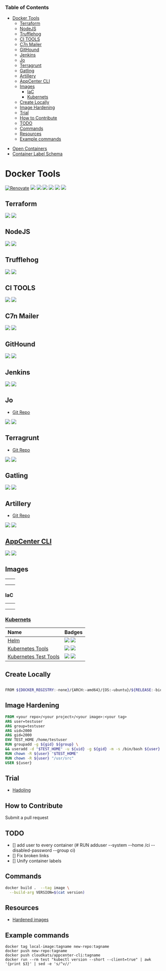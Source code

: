 <!-- START doctoc generated TOC please keep comment here to allow auto update -->
<!-- DON'T EDIT THIS SECTION, INSTEAD RE-RUN doctoc TO UPDATE -->
### Table of Contents

- [Docker Tools](#docker-tools)
  - [Terraform](#terraform)
  - [NodeJS](#nodejs)
  - [Trufflehog](#trufflehog)
  - [CI TOOLS](#ci-tools)
  - [C7n Mailer](#c7n-mailer)
  - [GitHound](#githound)
  - [Jenkins](#jenkins)
  - [Jo](#jo)
  - [Terragrunt](#terragrunt)
  - [Gatling](#gatling)
  - [Artillery](#artillery)
  - [AppCenter CLI](#appcenter-cli)
  - [Images](#images)
    - [IaC](#iac)
    - [Kubernets](#kubernets)
  - [Create Locally](#create-locally)
  - [Image Hardening](#image-hardening)
  - [Trial](#trial)
  - [How to Contribute](#how-to-contribute)
  - [TODO](#todo)
  - [Commands](#commands)
  - [Resources](#resources)
  - [Example commands](#example-commands)

<!-- END doctoc generated TOC please keep comment here to allow auto update -->

- [Open Containers](https://github.com/opencontainers/image-spec/blob/main/annotations.md)
- [Container Label Schema](http://label-schema.org/rc1/)

# Docker Tools

[![Renovate](https://img.shields.io/badge/renovate-enabled-brightgreen.svg)](https://renovatebot.com)
[![](https://img.shields.io/github/license/cloudkats/docker-tools)](https://github.com/cloudkats/docker-tools)
![](https://img.shields.io/github/v/tag/cloudkats/docker-tools)
[![](https://img.shields.io/github/repo-size/cloudkats/docker-tools)](https://github.com/cloudkats/docker-tools)
![](https://img.shields.io/github/languages/top/cloudkats/docker-tools?color=green&logo=docker&logoColor=blue)
![](https://img.shields.io/github/commit-activity/m/terraform-module/terraform-aws-lambda)
![](https://img.shields.io/github/last-commit/terraform-module/terraform-aws-lambda)

## Terraform

[![](https://github.com/cloudkats/docker-tools/workflows/Terraform/badge.svg)](https://github.com/cloudkats/docker-tools/actions?query=workflow%3ATerraform)
[![](https://img.shields.io/docker/pulls/cloudkats/terraform?color=green&logo=docker&logoColor=pink&style=flat-square)](https://hub.docker.com/r/cloudkats/terraform)

## NodeJS

[![](https://github.com/cloudkats/docker-tools/workflows/node.12.app/badge.svg)](https://github.com/cloudkats/docker-tools/actions?query=workflow%3Anode.12.app)
[![](https://img.shields.io/docker/pulls/cloudkats/node?color=green&logo=docker&logoColor=pink&style=flat-square)](https://hub.docker.com/r/cloudkats/node)

## Trufflehog

[![](https://github.com/cloudkats/docker-tools/workflows/Trufflehog/badge.svg)](https://github.com/cloudkats/docker-tools/actions?query=workflow%3ATrufflehog)
[![](https://img.shields.io/docker/pulls/cloudkats/trufflehog?color=green&logo=docker&logoColor=pink&style=flat-square)](https://hub.docker.com/r/cloudkats/trufflehog)

## CI TOOLS

[![](https://github.com/cloudkats/docker-tools/workflows/CiTools/badge.svg)](https://github.com/cloudkats/docker-tools/actions?query=workflow%3ACiTools)
[![](https://img.shields.io/docker/pulls/cloudkats/ci-tools?color=green&logo=docker&logoColor=pink&style=flat-square)](https://hub.docker.com/r/cloudkats/ci-tools)

## C7n Mailer

[![](https://github.com/cloudkats/docker-tools/workflows/C7nMailer/badge.svg)](https://github.com/cloudkats/docker-tools/actions?query=workflow%3AC7nMailer)
[![](https://img.shields.io/docker/pulls/cloudkats/c7n-mailer?color=green&logo=docker&logoColor=pink&style=flat-square)](https://hub.docker.com/r/cloudkats/c7n-mailer)

## GitHound

[![](https://github.com/cloudkats/docker-tools/workflows/GitHound/badge.svg)](https://github.com/cloudkats/docker-tools/actions?query=workflow%3AGitHound)
[![](https://img.shields.io/docker/pulls/cloudkats/githound?color=green&logo=docker&logoColor=pink&style=flat-square)](https://hub.docker.com/r/cloudkats/githound)

## Jenkins

[![](https://github.com/cloudkats/docker-tools/workflows/jenkins.2.228/badge.svg)](https://github.com/cloudkats/docker-tools/actions?query=workflow%3Ajenkins.2.228)
[![](https://img.shields.io/docker/pulls/cloudkats/jenkins?color=green&logo=docker&logoColor=pink&style=flat-square)](https://hub.docker.com/r/cloudkats/jenkins)

## Jo

- [Git Repo](https://github.com/jpmens/jo)

[![](https://github.com/cloudkats/docker-tools/workflows/jo/badge.svg)](https://github.com/cloudkats/docker-tools/actions?query=workflow%3Ajo)
[![](https://img.shields.io/docker/pulls/cloudkats/jo?color=green&logo=docker&logoColor=pink&style=flat-square)](https://hub.docker.com/r/cloudkats/jo)

## Terragrunt

- [Git Repo](https://github.com/gruntwork-io/terragrunt)

[![](https://github.com/cloudkats/docker-tools/workflows/terragrunt/badge.svg)](https://github.com/cloudkats/docker-tools/actions?query=workflow%3Aterragrunt)
[![](https://img.shields.io/docker/pulls/cloudkats/terragrunt?color=green&logo=docker&logoColor=pink&style=flat-square)](https://hub.docker.com/r/cloudkats/terragrunt)

<!-- performance -->

## Gatling

[![](https://github.com/cloudkats/docker-tools/workflows/gatling/badge.svg)](https://github.com/cloudkats/docker-tools/actions?query=workflow%3Agatling)
[![](https://img.shields.io/docker/pulls/cloudkats/gatling?color=green&logo=docker&logoColor=pink&style=flat-square)](https://hub.docker.com/r/cloudkats/gatling)

## Artillery

- [Git Repo](https://github.com/artilleryio/artillery)

[![](https://github.com/cloudkats/docker-tools/workflows/artillery/badge.svg)](https://github.com/cloudkats/docker-tools/actions?query=workflow%3Aartillery)
[![](https://img.shields.io/docker/pulls/cloudkats/artillery?color=green&logo=docker&logoColor=pink&style=flat-square)](https://hub.docker.com/r/cloudkats/artillery)

## [AppCenter CLI](https://github.com/microsoft/appcenter-cli)

[![](https://github.com/cloudkats/docker-tools/workflows/appcenter-cli/badge.svg)](https://github.com/cloudkats/docker-tools/actions?query=workflow%3Aappcenter-cli)
[![](https://img.shields.io/docker/pulls/cloudkats/appcenter-cli?color=green&logo=docker&logoColor=pink&style=flat-square)](https://hub.docker.com/r/cloudkats/appcenter-cli)

## Images

|   |   |
|---|---|
|   |   |
|   |   |
|   |   |

### IaC

|   |   |
|---|---|
|   |   |
|   |   |
|   |   |

### [Kubernets](https://kubernetes.io/)

| Name  | Badges   |
|:--------------------------|:----------------|
|[Helm](https://helm.sh/)   |  [![](https://github.com/cloudkats/docker-tools/workflows/helm/badge.svg)](https://github.com/cloudkats/docker-tools/actions?query=workflow%3Ahelm) [![](https://img.shields.io/docker/pulls/cloudkats/helm?color=green&logo=docker&logoColor=pink&style=flat-square)](https://hub.docker.com/r/cloudkats/helm) |
| [Kubernetes Tools](./k8s-tools/Dockerfile)  |  [![](https://github.com/cloudkats/docker-tools/actions/workflows/k8s.tools.yaml/badge.svg)](https://github.com/cloudkats/docker-tools/actions?query=workflow%3Ak8s.tools) [![](https://img.shields.io/docker/pulls/cloudkats/k8s-tools?color=green&logo=docker&logoColor=pink&style=flat-square)](https://hub.docker.com/r/cloudkats/k8s-tools)|
| [Kubernetes Test Tools](./k8s-test-tools/Dockerfile) |  [![](https://github.com/cloudkats/docker-tools/workflows/k8s.test-tools/badge.svg)](https://github.com/cloudkats/docker-tools/actions?query=workflow%3Ak8s.test-tools) [![](https://img.shields.io/docker/pulls/cloudkats/k8s-test-tools?color=green&logo=docker&logoColor=pink&style=flat-square)](https://hub.docker.com/r/cloudkats/k8s-test-tools) |

## Create Locally

```sh

FROM ${DOCKER_REGISTRY:-none}/{ARCH:-amd64}/{OS:-ubuntu}/${RELEASE:-bionic}:${TIMESTAMP:-latest}
```

## Image Hardening

```Dockerfile
FROM <your repo>/<your project>/<your image>:<your tag>
ARG user=testuser
ARG group=testuser
ARG uid=2000
ARG gid=2000
ENV TEST_HOME /home/testuser
RUN groupadd -g ${gid} ${group} \
&& useradd -d "$TEST_HOME" -u ${uid} -g ${gid} -m -s /bin/bash ${user}
RUN chown -R ${user} "$TEST_HOME"
RUN chown -R ${user} "/usr/src"
USER ${user}
```

## Trial

- [Hadoling](https://github.com/reviewdog/action-hadolint)

## How to Contribute

Submit a pull request

## TODO

- [] add user to every container (# RUN adduser --system --home /ci --disabled-password --group ci)
- [] Fix broken links
- [] Unify container labels

## Commands

```sh
docker build .  --tag image \
  --build-arg VERSION=$(cat version)
```

## Resources

- [Hardened images](https://repo1.dso.mil/dsop?page=2)

## Example commands

```
docker tag local-image:tagname new-repo:tagname
docker push new-repo:tagname
docker push cloudkats/appcenter-cli:tagname
docker run --rm test "kubectl version --short --client=true" | awk '{print $3}' | sed -e 's/^v//'
```
